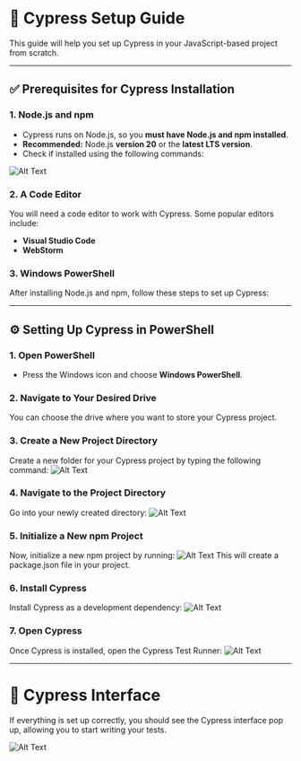# 🚀 Cypress Setup Guide

This guide will help you set up Cypress in your JavaScript-based project from scratch.

---

## ✅ Prerequisites for Cypress Installation

### 1. Node.js and npm

- Cypress runs on Node.js, so you **must have Node.js and npm installed**.
- **Recommended:** Node.js **version 20** or the **latest LTS version**.
- Check if installed using the following commands:

![Alt Text](https://github.com/user-attachments/assets/4b4caa53-04fa-4bdf-9e90-3cece484e929)




### 2. A Code Editor

You will need a code editor to work with Cypress. Some popular editors include:

- **Visual Studio Code**
- **WebStorm**

### 3. Windows PowerShell

After installing Node.js and npm, follow these steps to set up Cypress:

---

## ⚙️ Setting Up Cypress in PowerShell

### 1. Open PowerShell

- Press the Windows icon and choose **Windows PowerShell**.

### 2. Navigate to Your Desired Drive
You can choose the drive where you want to store your Cypress project. 

### 3. Create a New Project Directory
Create a new folder for your Cypress project by typing the following command:
![Alt Text](https://github.com/user-attachments/assets/44707c7b-c3ca-4feb-9b5f-78d216655826)

### 4. Navigate to the Project Directory
Go into your newly created directory:
![Alt Text](https://github.com/user-attachments/assets/fecd6d18-7bab-48d2-8d91-c21ae33e3131)

### 5. Initialize a New npm Project
Now, initialize a new npm project by running:
![Alt Text](https://github.com/user-attachments/assets/4e12b633-c643-4ce0-831c-39d88666d82c)
This will create a package.json file in your project.

### 6. Install Cypress
Install Cypress as a development dependency:
![Alt Text](https://github.com/user-attachments/assets/90b94258-46be-44a1-9fdc-5312743ab56a)

### 7. Open Cypress
Once Cypress is installed, open the Cypress Test Runner:
![Alt Text](https://github.com/user-attachments/assets/df574918-4644-4fbe-961b-c880c4f0463d)

---

# 🎉 Cypress Interface
If everything is set up correctly, you should see the Cypress interface pop up, allowing you to start writing your tests.

![Alt Text](https://github.com/user-attachments/assets/6cd6d868-a4e6-4e4c-9e60-c6cdf01cc82f)










